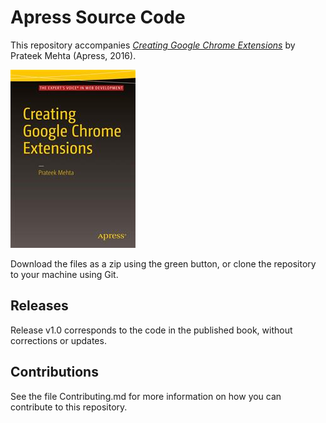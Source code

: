 # Apress Source Code

This repository accompanies [*Creating Google Chrome Extensions*](http://www.apress.com/9781484217740) by Prateek Mehta (Apress, 2016).

![Cover image](book.jpg)

Download the files as a zip using the green button, or clone the repository to your machine using Git.

## Releases

Release v1.0 corresponds to the code in the published book, without corrections or updates.

## Contributions

See the file Contributing.md for more information on how you can contribute to this repository.
